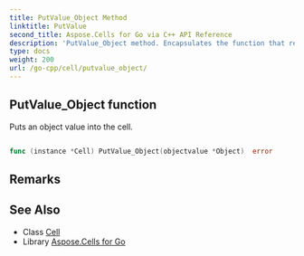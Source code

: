 ```yaml
---
title: PutValue_Object Method 
linktitle: PutValue
second_title: Aspose.Cells for Go via C++ API Reference
description: 'PutValue_Object method. Encapsulates the function that represents putvalue in Go.'
type: docs
weight: 200
url: /go-cpp/cell/putvalue_object/
---
```


## PutValue_Object function

Puts an object value into the cell.

```go

func (instance *Cell) PutValue_Object(objectvalue *Object)  error

```

## Remarks


## See Also

* Class [Cell](../)
* Library [Aspose.Cells for Go](../../)
